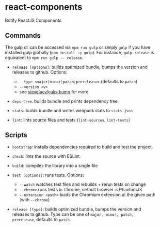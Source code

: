 # react-components

Botify ReactJS Components.

## Commands

The gulp cli can be accessed via `npm run gulp` or simply `gulp` if you have installed gulp globally (`npm install -g gulp`). For instance, `gulp release` is equivalent to `npm run gulp -- release`.

* `release [options]`: builds optimized bundle, bumps the version and releases to github. Options:
  * `--type <major|minor|patch|prerelease>` (defaults to `patch`)
  * `--version <v>`
  * see [stevelacy/gulp-bump](https://github.com/stevelacy/gulp-bump) for more

* `deps-tree`: builds bundle and prints dependency tree

* `stats`: builds bundle and writes webpack stats to `stats.json`

* `lint`: lints source files and tests (`lint-sources`, `lint-tests`)

## Scripts

* `bootstrap`: installs dependencies required to build and test the project.

* `check`: lints the source with ESLint.

* `build`: compiles the library into a single file

* `test [options]`: runs tests. Options:
  * `--watch` watches test files and rebuilds + rerun tests on change
  * `--chrome` runs tests in Chrome, default browser is PhantomJS
  * `--extension <path>` loads the Chromium extension at the given path (with `--chrome`)

* `release [type]`: builds optimized bundle, bumps the version and releases to github. Type can be one of `major, minor, patch, prerelease`, defaults to `patch`.

